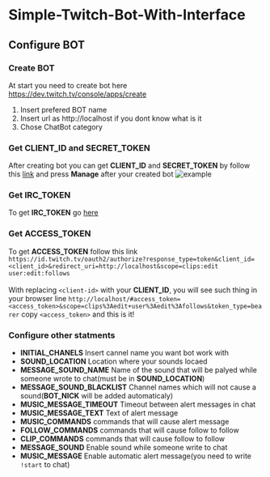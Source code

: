 # Simple-Twitch-Bot-With-Interface

## Configure BOT

### Create BOT

At start you need to create bot here https://dev.twitch.tv/console/apps/create

1. Insert prefered BOT name
1. Insert url as http://localhost if you dont know what is it
1. Chose ChatBot category


### Get CLIENT_ID and SECRET_TOKEN

After creating bot you can get **CLIENT_ID** and **SECRET_TOKEN** by follow this [link](https://dev.twitch.tv/console/apps) and press **Manage** after your created bot
![example](https://docs.aws.amazon.com/lumberyard/latest/userguide/images/chatplay/twitch-manage-app.png)

### Get IRC_TOKEN

To get **IRC_TOKEN** go [here](https://twitchapps.com/tmi/)

### Get ACCESS_TOKEN
To get **ACCESS_TOKEN** follow this link<br>
`https://id.twitch.tv/oauth2/authorize?response_type=token&client_id=<client_id>&redirect_uri=http://localhost&scope=clips:edit user:edit:follows`<br><br>
With replacing `<client-id>` with your **CLIENT_ID**, you will see such thing in your browser line `http://localhost/#access_token=<access_token>&scope=clips%3Aedit+user%3Aedit%3Afollows&token_type=bearer` copy `<access_token>` and this is it!

### Configure other statments

* **INITIAL_CHANELS** Insert cannel name you want bot work with
* **SOUND_LOCATION** Location where your sounds locaed
* **MESSAGE_SOUND_NAME** Name of the sound that will be palyed while someone wrote to chat(must be in **SOUND_LOCATION**)
* **MESSAGE_SOUND_BLACKLIST** Channel names which will not cause a sound(**BOT_NICK** will be added automaticaly)
* **MUSIC_MESSAGE_TIMEOUT** Timeout between alert messages in chat
* **MUSIC_MESSAGE_TEXT** Text of alert message
* **MUSIC_COMMANDS** commands that will cause alert message
* **FOLLOW_COMMANDS** commands that will cause follow to follow
* **CLIP_COMMANDS** commands that will cause follow to follow
* **MESSAGE_SOUND** Enable sound while someone write to chat
* **MUSIC_MESSAGE** Enable automatic alert message(you need to write `!start` to chat)
